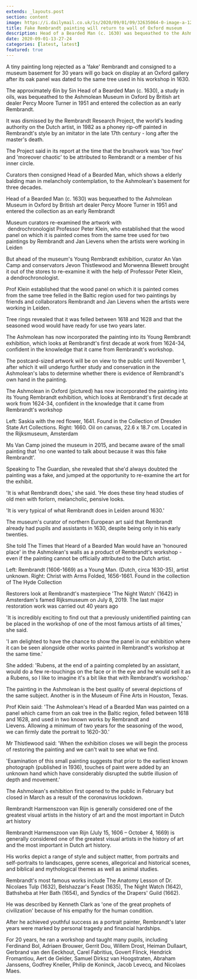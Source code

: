 ```yaml
---
extends: _layouts.post
section: content
image: https://i.dailymail.co.uk/1s/2020/09/01/09/32635064-0-image-a-12_1598949690024.jpg 
title: Fake Rembrandt painting will return to wall of Oxford museum 
description: Head of a Bearded Man (c. 1630) was bequeathed to the Ashmolean Museum in Oxford by British art  dealer Percy Moore Turner in 1951 and entered the collection as an early Rembrandt. 
date: 2020-09-01-13-27-24 
categories: [latest, latest] 
featured: true 
--- 
```

A tiny painting long rejected as a 'fake' Rembrandt and consigned to a museum basement for 30 years will go back on display at an Oxford gallery after its oak panel was dated to the same tree used in his workshop in 1630.

The approximately 6in by 5in Head of a Bearded Man (c. 1630), a study in oils, was bequeathed to the Ashmolean Museum in Oxford by British art dealer Percy Moore Turner in 1951 and entered the collection as an early Rembrandt.

It was dismissed by the Rembrandt Research Project, the world's leading authority on the Dutch artist, in 1982 as a phoney rip-off painted in Rembrandt's style by an imitator in the late 17th century - long after the master's death. 

The Project said in its report at the time that the brushwork was 'too free' and 'moreover chaotic' to be attributed to Rembrandt or a member of his inner circle.

Curators then consigned Head of a Bearded Man, which shows a elderly balding man in melancholy contemplation, to the Ashmolean's basement for three decades. 

 Head of a Bearded Man (c. 1630) was bequeathed to the Ashmolean Museum in Oxford by British art dealer Percy Moore Turner in 1951 and entered the collection as an early Rembrandt

Museum curators re-examined the artwork with  dendrochronologist Professor Peter Klein, who established that the wood panel on which it is painted comes from the same tree used for two paintings by Rembrandt and Jan Lievens when the artists were working in Leiden

But ahead of the museum's Young Rembrandt exhibition, curator An Van Camp and conservators Jevon Thistlewood and Morwenna Blewett brought it out of the stores to re-examine it with the help of Professor Peter Klein, a dendrochronologist.

Prof Klein established that the wood panel on which it is painted comes from the same tree felled in the Baltic region used for two paintings by friends and collaborators Rembrandt and Jan Lievens when the artists were working in Leiden. 

Tree rings revealed that it was felled between 1618 and 1628 and that the seasoned wood would have ready for use two years later. 

The Ashmolean has now incorporated the painting into its Young Rembrandt exhibition, which looks at Rembrandt's first decade at work from 1624-34, confident in the knowledge that it came from Rembrandt's workshop. 

The postcard-sized artwork will be on view to the public until November 1, after which it will undergo further study and conservation in the Ashmolean's labs to determine whether there is evidence of Rembrandt's own hand in the painting. 

The Ashmolean in Oxford (pictured) has now incorporated the painting into its Young Rembrandt exhibition, which looks at Rembrandt's first decade at work from 1624-34, confident in the knowledge that it came from Rembrandt's workshop

Left: Saskia with the red flower, 1641. Found in the Collection of Dresden State Art Collections. Right: 1660. Oil on canvas, 22.6 x 18.7 cm. Located in the Rijksmuseum, Amsterdam

Ms Van Camp joined the museum in 2015, and became aware of the small painting that 'no one wanted to talk about because it was this fake Rembrandt'. 

Speaking to The Guardian, she revealed that she'd always doubted the painting was a fake, and jumped at the opportunity to re-examine the art for the exhibit.

'It is what Rembrandt does,' she said. 'He does these tiny head studies of old men with forlorn, melancholic, pensive looks. 

'It is very typical of what Rembrandt does in Leiden around 1630.'

The museum's curator of northern European art said that Rembrandt already had pupils and assistants in 1630, despite being only in his early twenties.  

She told The Times that Heard of a Bearded Man would have an 'honoured place' in the Ashmolean's walls as a product of Rembrandt's workshop - even if the painting cannot be officially attributed to the Dutch artist.

Left: Rembrandt (1606-1669) as a Young Man. (Dutch, circa 1630-35), artist unknown. Right: Christ with Arms Folded, 1656-1661. Found in the collection of The Hyde Collection

Restorers look at Rembrandt's masterpiece 'The Night Watch' (1642) in Amsterdam's famed Rijksmuseum on July 8, 2019. The last major restoration work was carried out 40 years ago

'It is incredibly exciting to find out that a previously unidentified painting can be placed in the workshop of one of the most famous artists of all times,' she said. 

'I am delighted to have the chance to show the panel in our exhibition where it can be seen alongside other works painted in Rembrandt's workshop at the same time.'

She added: 'Rubens, at the end of a painting completed by an assistant, would do a few re-touchings on the face or in the eye and he would sell it as a Rubens, so I like to imagine it's a bit like that with Rembrandt's workshop.' 

The painting in the Ashmolean is the best quality of several depictions of the same subject. Another is in the Museum of Fine Arts in Houston, Texas. 

Prof Klein said: 'The Ashmolean's Head of a Bearded Man was painted on a panel which came from an oak tree in the Baltic region, felled between 1618 and 1628, and used in two known works by Rembrandt and Lievens. Allowing a minimum of two years for the seasoning of the wood, we can firmly date the portrait to 1620-30.' 

Mr Thistlewood said: 'When the exhibition closes we will begin the process of restoring the painting and we can't wait to see what we find.

'Examination of this small painting suggests that prior to the earliest known photograph (published in 1936), touches of paint were added by an unknown hand which have considerably disrupted the subtle illusion of depth and movement.'  

The Ashmolean's exhibition first opened to the public in February but closed in March as a result of the coronavirus lockdown.

Rembrandt Harmenszoon van Rijn is generally considered one of the greatest visual artists in the history of art and the most important in Dutch art history

Rembrandt Harmenszoon van Rijn (July 15, 1606 – October 4, 1669) is generally considered one of the greatest visual artists in the history of art and the most important in Dutch art history.

His works depict a range of style and subject matter, from portraits and self-portraits to landscapes, genre scenes, allegorical and historical scenes, and biblical and mythological themes as well as animal studies. 

Rembrandt's most famous works include The Anatomy Lesson of Dr. Nicolaes Tulp (1632), Belshazzar's Feast (1635), The Night Watch (1642), Bathsheba at Her Bath (1654), and Syndics of the Drapers' Guild (1662).

He was described by Kenneth Clark as 'one of the great prophets of civilization' because of his empathy for the human condition. 

After he achieved youthful success as a portrait painter, Rembrandt's later years were marked by personal tragedy and financial hardships. 

For 20 years, he ran a workshop and taught many pupils, including Ferdinand Bol, Adriaen Brouwer, Gerrit Dou, Willem Drost, Heiman Dullaart, Gerbrand van den Eeckhout, Carel Fabritius, Govert Flinck, Hendrick Fromantiou, Aert de Gelder, Samuel Dirksz van Hoogstraten, Abraham Janssens, Godfrey Kneller, Philip de Koninck, Jacob Levecq, and Nicolaes Maes.

